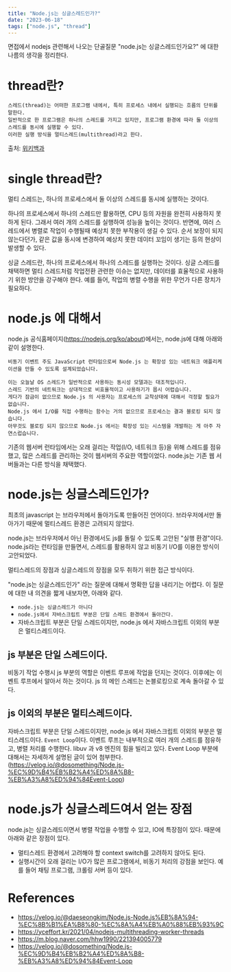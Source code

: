 ```yaml
---
title: "Node.js는 싱글스레드인가?"
date: "2023-06-18"
tags: ["node.js", "thread"]
---
```


면접에서 nodejs 관련해서 나오는 단골질문 "node.js는 싱글스레드인가요?" 에 대한 나름의 생각을 정리한다.

<!-- end -->

# thread란?

```
스레드(thread)는 어떠한 프로그램 내에서, 특히 프로세스 내에서 실행되는 흐름의 단위를 말한다.
일반적으로 한 프로그램은 하나의 스레드를 가지고 있지만, 프로그램 환경에 따라 둘 이상의 스레드를 동시에 실행할 수 있다.
이러한 실행 방식을 멀티스레드(multithread)라고 한다.
```

출처: [위키백과](<https://ko.wikipedia.org/wiki/%EC%8A%A4%EB%A0%88%EB%93%9C_(%EC%BB%B4%ED%93%A8%ED%8C%85)>)

# single thread란?

멀티 스레드는, 하나의 프로세스에서 둘 이상의 스레드를 동시에 실행하는 것이다.

하나의 프로세스에서 하나의 스레드만 활용하면, CPU 등의 자원을 완전히 사용하지 못하게 된다.
그래서 여러 개의 스레드를 실행하여 성능을 높이는 것이다.
반면에, 여러 스레드에서 병렬로 작업이 수행될때 예상치 못한 부작용이 생길 수 있다.
순서 보장이 되지 않는다던가, 같은 값을 동시에 변경하여 예상치 못한 데이터 꼬임이 생기는 등의 현상이 발생할 수 있다.

싱글 스레드란, 하나의 프로세스에서 하나의 스레드를 실행하는 것이다.
싱글 스레드를 채택하면 멀티 스레드처럼 작업전환 관련한 이슈는 없지만, 데이터를 효율적으로 사용하기 위한 방안을 강구해야 한다.
예를 들어, 작업의 병렬 수행을 위한 무언가 다른 장치가 필요하다.

# node.js 에 대해서

node.js 공식홈페이지(https://nodejs.org/ko/about)에서는, node.js에 대해 아래와 같이 설명한다.

```
비동기 이벤트 주도 JavaScript 런타임으로써 Node.js 는 확장성 있는 네트워크 애플리케이션을 만들 수 있도록 설계되었습니다.
```

```
이는 오늘날 OS 스레드가 일반적으로 사용하는 동시성 모델과는 대조적입니다.
스레드 기반의 네트워크는 상대적으로 비효율적이고 사용하기가 몹시 어렵습니다.
게다가 잠금이 없으므로 Node.js 의 사용자는 프로세스의 교착상태에 대해서 걱정할 필요가 없습니다.
Node.js 에서 I/O를 직접 수행하는 함수는 거의 없으므로 프로세스는 결과 블로킹 되지 않습니다.
아무것도 블로킹 되지 않으므로 Node.js 에서는 확장성 있는 시스템을 개발하는 게 아주 자연스럽습니다.
```

기존의 웹서버 런타임에서는 오래 걸리는 작업(I/O, 네트워크 등)을 위해 스레드를 점유했고, 많은 스레드를 관리하는 것이 웹서버의 주요한 역할이었다.
node.js는 기존 웹 서버들과는 다른 방식을 채택했다.

# node.js는 싱글스레드인가?

최초의 javascript 는 브라우저에서 돌아가도록 만들어진 언어이다. 브라우저에서만 돌아가기 때문에 멀티스레드 환경은 고려되지 않았다.

node.js는 브라우저에서 아닌 환경에서도 js를 돌릴 수 있도록 고안된 "실행 환경"이다.
node.js라는 런타임을 만들면서, 스레드를 활용하지 않고 비동기 I/O를 이용한 방식이 고안되었다.

멀티스레드의 장점과 싱글스레드의 장점을 모두 취하기 위한 접근 방식이다.

"node.js는 싱글스레드인가" 라는 질문에 대해서 명확한 답을 내리기는 어렵다.
이 질문에 대한 내 의견을 짧게 내보자면, 아래와 같다.

- `node.js는 싱글스레드가 아니다`
- `node.js에서 자바스크립트 부분은 단일 스레드 환경에서 돌아간다.`
- 자바스크립트 부분은 단일 스레드이지만, node.js 에서 자바스크립트 이외의 부분은 멀티스레드이다.

## js 부분은 단일 스레드이다.

비동기 작업 수행시 js 부분의 역할은 이벤트 루프에 작업을 던지는 것이다.
이후에는 이벤트 루프에서 알아서 하는 것이다.
js 의 메인 스레드는 논블로킹으로 계속 돌아갈 수 있다.

## js 이외의 부분은 멀티스레드이다.

자바스크립트 부분은 단일 스레드이지만, node.js 에서 자바스크립트 이외의 부분은 멀티스레드이다.
`Event Loop`이다.
이벤트 루프는 내부적으로 여러 개의 스레드를 점유하고, 병렬 처리를 수행한다. libuv 과 v8 엔진의 힘을 빌리고 있다.
Event Loop 부분에 대해서는 자세하게 설명된 글이 있어 첨부한다.(https://velog.io/@dosomething/Node.js-%EC%9D%B4%EB%B2%A4%ED%8A%B8-%EB%A3%A8%ED%94%84Event-Loop)

# node.js가 싱글스레드여서 얻는 장점

node.js는 싱글스레드이면서 병렬 작업을 수행할 수 있고, IO에 특장점이 있다. 때문에 아래와 같은 장점이 있다.

- 멀티스레드 환경에서 고려해야 할 context switch를 고려하지 않아도 된다.
- 실행시간이 오래 걸리는 I/O가 많은 프로그램에서, 비동기 처리의 강점을 보인다. 예를 들어 채팅 프로그램, 크롤링 서버 등이 있다.

# References

- https://velog.io/@daeseongkim/Node.js-Node.js%EB%8A%94-%EC%8B%B1%EA%B8%80-%EC%8A%A4%EB%A0%88%EB%93%9C
- https://yceffort.kr/2021/04/nodejs-multithreading-worker-threads
- https://m.blog.naver.com/hhw1990/221394005779
- https://velog.io/@dosomething/Node.js-%EC%9D%B4%EB%B2%A4%ED%8A%B8-%EB%A3%A8%ED%94%84Event-Loop
